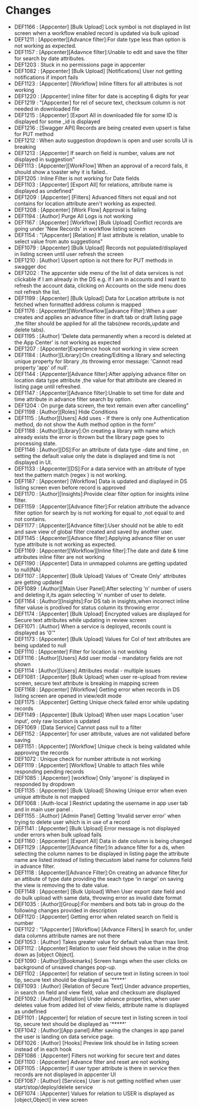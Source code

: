 # Changes
* DEF1166 : [Appcenter] [Bulk Upload] Lock symbol is not displayed in list screen when a workflow enabled record is updated via bulk upload
* DEF1211 : [Appcenter][Advance filter]:For date type less than option is not working as expected.
* DEF1157 : [Appcenter][Adavnce filter]:Unable to edit and save the filter for search by date attributes.
* DEF1203 : Stuck in no permissions page in appcenter
* DEF1082 : [Appcenter] [Bulk Upload] [Notifications] User not getting notifications if import fails
* DEF1123 : [Appcenter] [Workflow] Inline filters for all attributes is not working
* DEF1220 : [Appcenter] inline filter for date is accepting 6 digits for year
* DEF1219 : "[Appcenter] for rel of secure text, checksum column is not needed in downloaded file
* DEF1215 : [Appcenter] [Export All in downloaded file for some ID is displayed for some _id is displayed
* DEF1216 : [Swagger API] Records are being created even upsert is false for PUT method
* DEF1212 : When auto suggestion dropdown is open and user scrolls UI is breaking 
* DEF1213 : [Appcenter] If search on field is number, values are not displayed in suggestion"
* DEF1113 : [Appcenter][WorkFlow] When an approval of a record fails, it should show a toaster why it is failed.. 
* DEF1205 : Inline Filter is not working for Date fields
* DEF1103 : [Appcenter] [Export All] for relations, attribute name is displayed as undefined"
* DEF1209 : [Appcenter] [Filters] Advanced filters not equal and not contains for location attribute aren't working as expected.
* DEF1208 : [Appcenter] [Work Flow] Approval is failing
* DEF1194 : [Author] Purge All Logs is not working
* DEF1167 : [Appcenter] [Workflow] [Bulk Upload] Conflict records are going under 'New Records' in workflow listing screen
* DEF1154 : "[Appcenter] [Relation] If last attribute is relation, unable to select value from auto suggestions"
* DEF1079 : [Appcenter] [Bulk Upload] Records not populated/displayed in listing screen until user refresh the screen
* DEF1210 : [Author] Upsert option is not there for PUT methods in swagger doc
* DEF1202 : The appcenter side menu of the list of data services is not clickable if I am already in the DS e.g. if I am in accounts and I want to refresh the account data, clicking on Accounts on the side menu does not refresh the list.
* DEF1199 : [Appcenter] [Bulk Upload] Data for Location attribute is not fetched when formatted address column is mapped
* DEF1176 : [Appcenter][Workflowflow][advance Filter]:When a user creates and applies an advance filter in draft tab or draft listing page ,the filter should be applied for all the tabs(new records,update and delete tabs).
* DEF1195 : [Author] 'Delete data permanently when a record is deleted at the App Center' is not working as expected
* DEF1207 : [Appcenter]Experience hook not working in  view screen
* DEF1184 : [Author][Library]:On creating/Editing a library and selecting unique property for library ,its throwing error message: 'Cannot read property 'app' of null'.
* DEF1144 : [Appcenter][Advance filter]:After applying advance filter on location data type attribute ,the value for that attribute are cleared in listing page until refreshed.
* DEF1147 : [Appcenter][Advance filter]:Unable to set time for date and time attribute in advance filter search by option.
* DEF1204 : On purge data screen, the  text remain even after cancelling"
* DEF1198 : [Author][Roles] Hide Conditions
* DEF1115 : [Author][Users] Add uses - If there is only one Authentication method, do not show the Auth method option in the form"
* DEF1188 : [Author][Library]:On creating a library with name which already exists the error is thrown but the library page goes to processing state.
* DEF1146 : [Author][DS]:For an attribute of data type -date and time , on setting the default value only the date is displayed and time is not displayed  in UI.
* DEF1133 : [Appcenter][DS]:For a data service with an attribute of  type text the pattern match (regex ) is not working.
* DEF1187 : [Appcenter] [Workflow] Data is updated and displayed in DS listing screen even before record is approved
* DEF1170 : [Author][Insights]:Provide clear filter option for insights inline filter.
* DEF1159 : [Appcenter][Advance filter]:For relation attribute the advance filter option for search by is not working for equal to ,not equal to and not contains.
* DEF1177 : [Appcenter][Advance filter]:User should not be able to edit and save view of global filter created and saved by another user.
* DEF1145 : [Appcenter][Advance filter]:Applying advance filter on user type attribute is not working as expected.
* DEF1169 : [Appcenter][Workflow][Inline filter]:The date and date & time attributes inline filter are not working
* DEF1190 : [Appcenter] Data in unmapped columns are getting updated to null(NA)
* DEF1107 : [Appcenter] [Bulk Upload] Values of 'Create Only' attributes are getting updated 
* DEF1089 : [Author][Main User Panel]:After selecting 'n' number of users and deleting it,its again selecting 'n' number of user to delete.
* DEF1164 : [Author][Insights]:For DS tab in insights,when incorrect inline filter valuse is prodived for status column its throwing error .
* DEF1174 : [Appcenter] [Bulk Upload] Encrypted values are displayed for Secure text attributes while updating in review screen
* DEF1071 : [Author] When a service is deployed, records count is displayed as '0'"
* DEF1173 : [Appcenter] [Bulk Upload] Values for Col of text attributes are being updated to null 
* DEF1110 : [Appcenter] Filter for location is not working
* DEF1116 : [Author][Users] Add user modal - mandatory fields are not shown
* DEF1114 : [Author][Users] Attributes modal - multiple issues
* DEF1081 : [Appcenter] [Bulk Upload] when user re-upload from review screen, secure text attribute is breaking in mapping screen
* DEF1168 : [Appcenter] [Workflow] Getting error when records in DS listing screen are opened in view/edit mode
* DEF1175 : [Appcenter] Getting Unique check failed error while updating  records
* DEF1149 : [Appcenter] [Bulk Upload] When user maps Location 'user input', only raw location is updated
* DEF1069 : [Data Service] Cannot pass null to a filter
* DEF1152 : [Appcenter] for user attribute, values are not validated before saving
* DEF1151 : [Appcenter] [Workflow] Unique check is being validated while approving the records
* DEF1072 : Unique check for number attribute is not working
* DEF1119 : [Appcenter] [Workflow] Unable to attach files while responding pending records
* DEF1085 : [Appcenter] [workflow] Only 'anyone' is displayed in responded by  dropdown
* DEF1135 : [Appcenter] [Bulk Upload] Showing Unique error when even unique attribute is not mapped
* DEF1068 : [Auth-local ]:Restrict updating the username in app user tab and in main user panel .
* DEF1155 : [Author] [Admin Panel] Getting 'Invalid server error' when trying to delete user which is in use of a record
* DEF1141 : [Appcenter] [Bulk Upload] Error message is not displayed under errors when bulk  upload fails
* DEF1160 : [Appcenter] [Export All] Data in date column is being changed
* DEF1129 : [Appcenter][Advance filter]:In advance filter for a ds, when selecting the column names to be displayed in listing page the attribute name are listed instead of listing thecustom label name for columns field in advance filter.
* DEF1118 : [Appcenter][Advance Filter]:On creating an advance filter,for an attibute of type date providing the seach type 'in range' on saving the view is removing the to date value.
* DEF1148 : [Appcenter] [Bulk Upload] When User export date field and do bulk upload with same data, throwing error as invalid date format
* DEF1035 : [Author][Group]:For members and bots tab in group do the following changes  provided in description
* DEF1120 : [Appcenter] Getting error when related search on field is number 
* DEF1122 : "[Appcenter] [Workflow] [Advance Filters] In search for, under data columns attribute names are not there
* DEF1053 : [Author] Takes greater value for default value than max limit.
* DEF1112 : [Appcenter] Relation to user field shows the value in the drop down as [object Object]. 
* DEF1090 : [Author][Bookmarks] Screen hangs when the user clicks on background of unsaved changes pop-up.
* DEF1102 : [Appcenter] for relation of secure text in listing screen in tool tip, secure text should be displayed as '*****'
* DEF1093 : [Author] [Relation of Secure Text] Under advance properties, in search on field and view field, value and checksum are displayed
* DEF1092 : [Author] [Relation] Under advance properties, when user deletes value from added list of view fields, attribute name is displayed as undefined
* DEF1101 : [Appcenter] for relation of secure text in listing screen in tool tip, secure text should be displayed as '*****'
* DEF1042 : [Author][App panel]:After saving the changes in app panel the user is landing on data service page.
* DEF1026 : [Author] [Hooks] Preview link should be in listing screen instead of in each hook
* DEF1086 : [Appcenter] Filters not working for secure text and dates
* DEF1100 : [Appcenter] Advance filter and reset  are not working
* DEF1105 : [Appcenter] If user typer attribute is there in service then records are not displayed in appcenter UI
* DEF1087 : [Author] [Services] User is not getting notified when user start/stop/deploy/delete service
* DEF1074 : [Appcenter] Values for relation to USER is displayed as [object,Object] in view screen
